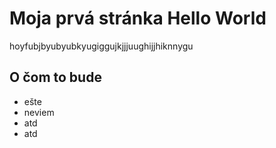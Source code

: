 # Moja prvá stránka Hello World
hoyfubjbyubyubkyugiggujkjjjuughijjhiknnygu

## O čom to bude
- ešte
- neviem
- atd
- atd

